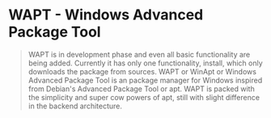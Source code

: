 # WAPT - Windows Advanced Package Tool
> WAPT is in development phase and even all basic functionality are being added.
> Currently it has only one functionality, install, which only downloads the package
> from sources.
WAPT or WinApt or Windows Advanced Package Tool is an package manager for Windows inspired from Debian's Advanced Package Tool or apt. WAPT is packed with the simplicity and super cow powers of apt, still with slight difference in the backend architecture.